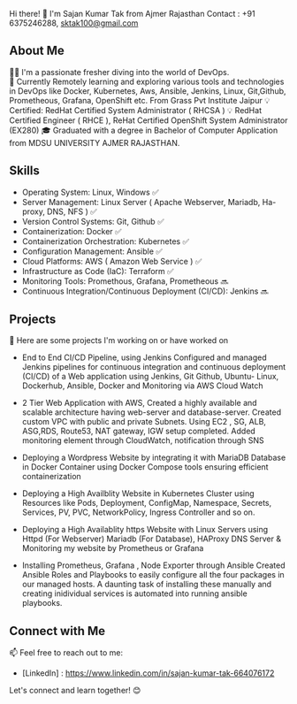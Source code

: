 Hi there! 👋 I'm Sajan Kumar Tak from Ajmer Rajasthan
Contact : +91 6375246288, sktak100@gmail.com

## About Me
👨‍💻 I'm a passionate fresher diving into the world of DevOps.  
🌱 Currently Remotely learning and exploring various tools and technologies in DevOps like Docker, Kubernetes, Aws, Ansible, Jenkins, Linux, Git,Github, Prometheous, Grafana, OpenShift etc. From Grass Pvt Institute Jaipur
💡 Certified: RedHat Certified System Administrator ( RHCSA ) 💡 RedHat Certified Engineer ( RHCE ), ReHat Certified OpenShift System Administrator (EX280)
🎓 Graduated with a degree in Bachelor of Computer Application from MDSU UNIVERSITY AJMER RAJASTHAN.

## Skills
- Operating System: Linux, Windows ✅
- Server Management: Linux Server ( Apache Webserver, Mariadb, Ha-proxy, DNS, NFS ) ✅
- Version Control Systems: Git, Github ✅
- Containerization: Docker ✅
- Containerization Orchestration: Kubernetes ✅
- Configuration Management: Ansible ✅
- Cloud Platforms: AWS ( Amazon Web Service ) ✅
- Infrastructure as Code (IaC): Terraform ✅
- Monitoring Tools: Promethous, Grafana, Prometheous 🔜
- Continuous Integration/Continuous Deployment (CI/CD): Jenkins 🔜
  
## Projects
🚀 Here are some projects I'm working on or have worked on 
- End to End CI/CD Pipeline, using Jenkins Configured and managed Jenkins pipelines for continuous integration
and continuous deployment (CI/CD) of a Web application using Jenkins, Git Github, Ubuntu- Linux, Dockerhub,
Ansible, Docker and Monitoring via AWS Cloud Watch

- 2 Tier Web Application with AWS, Created a highly available and scalable architecture having web-server and
database-server. Created custom VPC with public and private Subnets. Using EC2 , SG, ALB, ASG,RDS, Route53,
NAT gateway, IGW setup completed. Added monitoring element through CloudWatch, notification through SNS

- Deploying a Wordpress Website by integrating it with MariaDB Database in Docker Container using Docker
Compose tools ensuring efficient containerization

- Deploying a High Availblity Website in Kubernetes Cluster using Resources like Pods, Deployment, ConfigMap,
Namespace, Secrets, Services, PV, PVC, NetworkPolicy, Ingress Controller and so on.

- Deploying a High Availablity https Website with Linux Servers using Httpd (For Webserver) Mariadb (For
Database), HAProxy DNS Server & Monitoring my website by Prometheus or Grafana

- Installing Prometheus, Grafana , Node Exporter through Ansible
Created Ansible Roles and Playbooks to easily configure all the four packages in our managed hosts. A daunting
task of installing these manually and creating inidividual services is automated into running ansible playbooks.

## Connect with Me
📫 Feel free to reach out to me:
- [LinkedIn] : https://www.linkedin.com/in/sajan-kumar-tak-664076172

Let's connect and learn together! 😊
